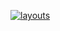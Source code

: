 [![layouts](https://github.com/MarkoMelle/layouts/actions/workflows/main.yml/badge.svg?branch=main)](https://github.com/MarkoMelle/layouts/actions/workflows/main.yml)  
